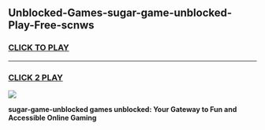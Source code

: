 
## Unblocked-Games-sugar-game-unblocked-Play-Free-scnws
<h3>
<a href="https://premium76.site?title=sugar-game-unblocked&ref=17A">CLICK TO PLAY</a></h3>
<hr>

<h3>
<a href="https://premium76.site?title=sugar-game-unblocked&ref=17A">CLICK 2 PLAY</a>
  
</h3>

<a href="https://premium76.site?title=sugar-game-unblocked&ref=17A"><img src="https://clearcache.store/games.png"></a>


**sugar-game-unblocked games unblocked: Your Gateway to Fun and Accessible Online Gaming**
